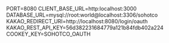 PORT=8080
CLIENT_BASE_URL=http:localhost:3000
DATABASE_URL=mysql://root:world@localhost:3306/sohotco
KAKAO_REDIRECT_URI=http://localhost:8080/login/oauth
KAKAO_REST_API_KEY=56d382231684779a121b84fdb402a224
COOKEY_KEY=SOHOTCO_OAUTH
